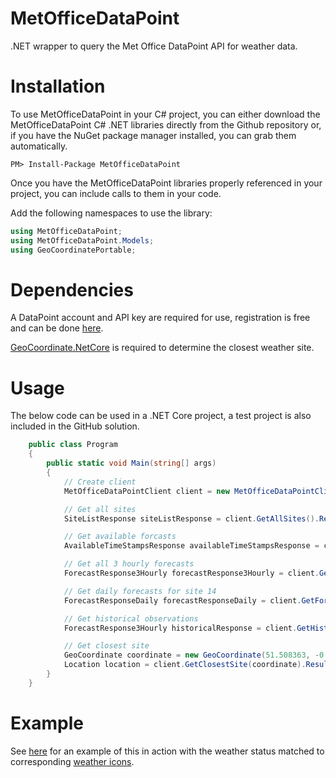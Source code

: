 # MetOfficeDataPoint
.NET wrapper to query the Met Office DataPoint API for weather data.

# Installation
To use MetOfficeDataPoint in your C# project, you can either download the MetOfficeDataPoint C# .NET libraries directly from the Github repository or, if you have the NuGet package manager installed, you can grab them automatically.

```
PM> Install-Package MetOfficeDataPoint
```
Once you have the MetOfficeDataPoint libraries properly referenced in your project, you can include calls to them in your code.

Add the following namespaces to use the library:

```C#
using MetOfficeDataPoint;
using MetOfficeDataPoint.Models;
using GeoCoordinatePortable;
```
# Dependencies
A DataPoint account and API key are required for use, registration is free and can be done <a href="http://www.metoffice.gov.uk/datapoint/" alt="Met Office DataPoint">here</a>.

<a href="https://www.nuget.org/packages/GeoCoordinate.NetCore/" alt = "GeoCoordinate.NetCore">GeoCoordinate.NetCore</a> is required to determine the closest weather site.

# Usage
The below code can be used in a .NET Core project, a test project is also included in the GitHub solution.

```C#
    public class Program
    {
        public static void Main(string[] args)
        {
            // Create client
            MetOfficeDataPointClient client = new MetOfficeDataPointClient("[TOKEN}");

            // Get all sites
            SiteListResponse siteListResponse = client.GetAllSites().Result;

            // Get available forcasts
            AvailableTimeStampsResponse availableTimeStampsResponse = client.GetAvailableTimestamps().Result;

            // Get all 3 hourly forecasts
            ForecastResponse3Hourly forecastResponse3Hourly = client.GetForecasts3Hourly().Result;

            // Get daily forecasts for site 14
            ForecastResponseDaily forecastResponseDaily = client.GetForecastsDaily(14).Result;

            // Get historical observations
            ForecastResponse3Hourly historicalResponse = client.GetHistoricalObservations().Result;

            // Get closest site
            GeoCoordinate coordinate = new GeoCoordinate(51.508363, -0.163006);
            Location location = client.GetClosestSite(coordinate).Result;
        }
    }
```
# Example
See <a href="https://bitscry.com/Projects/Weather" alt="bitscry weather">here</a> for an example of this in action with the weather status matched to corresponding <a href="https://erikflowers.github.io/weather-icons/" alt="weather icons">weather icons</a>.
